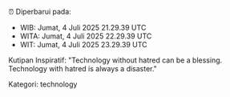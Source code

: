 ⏰ Diperbarui pada:
- WIB: Jumat, 4 Juli 2025 21.29.39 UTC
- WITA: Jumat, 4 Juli 2025 22.29.39 UTC
- WIT: Jumat, 4 Juli 2025 23.29.39 UTC

Kutipan Inspiratif:
"Technology without hatred can be a blessing. Technology with hatred is always a disaster."


Kategori: technology


